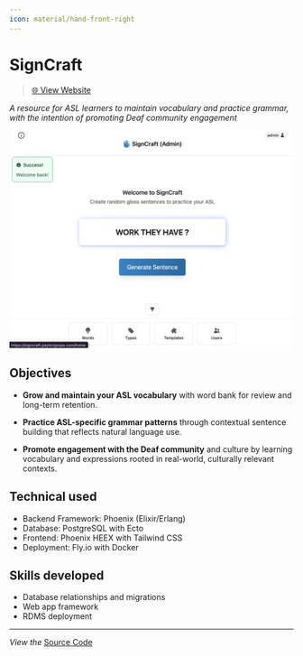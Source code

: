 ```yaml
---
icon: material/hand-front-right
---
```


# SignCraft
> [🌐 View Website](https://signcraft.peytonjpope.com)

*A resource for ASL learners to maintain vocabulary and practice grammar, with the intention of promoting Deaf community engagement*

![App Preview](../assets/signcraft1.jpg)

## Objectives

- **Grow and maintain your ASL vocabulary** with word bank for review and long-term retention.

- **Practice ASL-specific grammar patterns** through contextual sentence building that reflects natural language use.

- **Promote engagement with the Deaf community** and culture by learning vocabulary and expressions rooted in real-world, culturally relevant contexts.

## Technical used
- Backend Framework: Phoenix (Elixir/Erlang)
- Database: PostgreSQL with Ecto
- Frontend: Phoenix HEEX with Tailwind CSS
- Deployment: Fly.io with Docker

## Skills developed
- Database relationships and migrations
- Web app framework
- RDMS deployment
---

_View the_ [Source Code](https://github.com/peytonjpope/signcraft)
